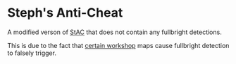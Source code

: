# Steph's Anti-Cheat

A modified verson of [StAC](https://github.com/sapphonie/StAC-tf2) that does not contain any fullbright detections.

This is due to the fact that [certain workshop](https://steamcommunity.com/sharedfiles/filedetails/?id=2281588836) maps cause fullbright detection to falsely trigger.
